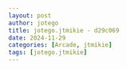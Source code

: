 ```yaml
---
layout: post
author: jotego
title: jotego.jtmikie - d29c069
date: 2024-11-29
categories: [Arcade, jtmikie]
tags: [jotego.jtmikie]
---
```


